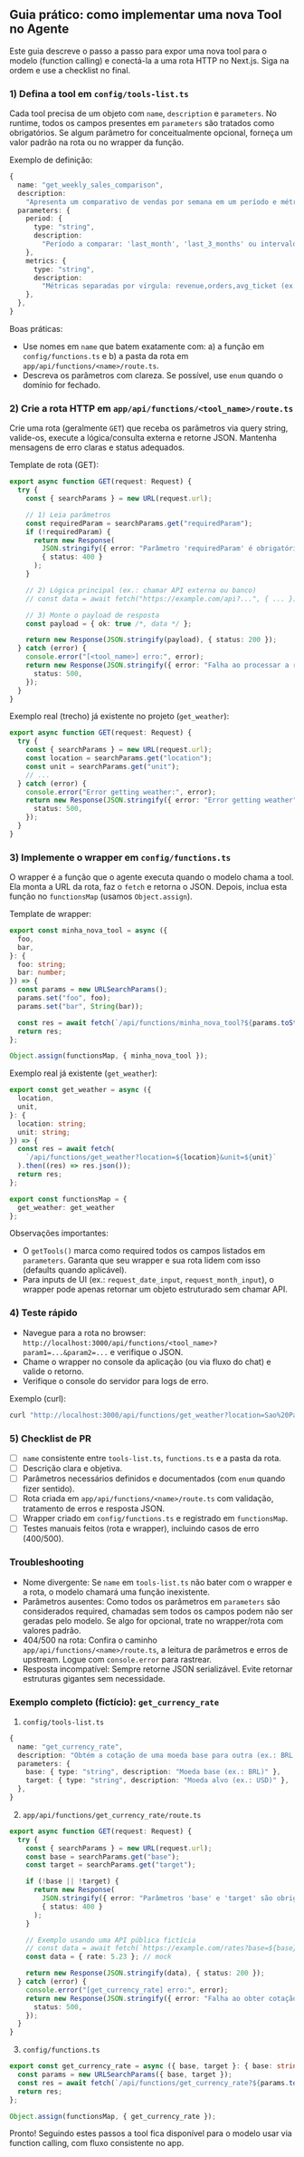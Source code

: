 ## Guia prático: como implementar uma nova Tool no Agente

Este guia descreve o passo a passo para expor uma nova tool para o modelo (function calling) e conectá-la a uma rota HTTP no Next.js. Siga na ordem e use a checklist no final.

### 1) Defina a tool em `config/tools-list.ts`

Cada tool precisa de um objeto com `name`, `description` e `parameters`. No runtime, todos os campos presentes em `parameters` são tratados como obrigatórios. Se algum parâmetro for conceitualmente opcional, forneça um valor padrão na rota ou no wrapper da função.

Exemplo de definição:

```typescript
{
  name: "get_weekly_sales_comparison",
  description:
    "Apresenta um comparativo de vendas por semana em um período e métricas selecionadas",
  parameters: {
    period: {
      type: "string",
      description:
        "Período a comparar: 'last_month', 'last_3_months' ou intervalo 'YYYY-MM-DD:YYYY-MM-DD'",
    },
    metrics: {
      type: "string",
      description:
        "Métricas separadas por vírgula: revenue,orders,avg_ticket (ex.: 'revenue,orders')",
    },
  },
}
```

Boas práticas:
- Use nomes em `name` que batem exatamente com: a) a função em `config/functions.ts` e b) a pasta da rota em `app/api/functions/<name>/route.ts`.
- Descreva os parâmetros com clareza. Se possível, use `enum` quando o domínio for fechado.

### 2) Crie a rota HTTP em `app/api/functions/<tool_name>/route.ts`

Crie uma rota (geralmente `GET`) que receba os parâmetros via query string, valide-os, execute a lógica/consulta externa e retorne JSON. Mantenha mensagens de erro claras e status adequados.

Template de rota (GET):

```typescript
export async function GET(request: Request) {
  try {
    const { searchParams } = new URL(request.url);

    // 1) Leia parâmetros
    const requiredParam = searchParams.get("requiredParam");
    if (!requiredParam) {
      return new Response(
        JSON.stringify({ error: "Parâmetro 'requiredParam' é obrigatório" }),
        { status: 400 }
      );
    }

    // 2) Lógica principal (ex.: chamar API externa ou banco)
    // const data = await fetch("https://example.com/api?...", { ... }).then(r => r.json());

    // 3) Monte o payload de resposta
    const payload = { ok: true /*, data */ };

    return new Response(JSON.stringify(payload), { status: 200 });
  } catch (error) {
    console.error("[<tool_name>] erro:", error);
    return new Response(JSON.stringify({ error: "Falha ao processar a requisição" }), {
      status: 500,
    });
  }
}
```

Exemplo real (trecho) já existente no projeto (`get_weather`):

```12:60:app/api/functions/get_weather/route.ts
export async function GET(request: Request) {
  try {
    const { searchParams } = new URL(request.url);
    const location = searchParams.get("location");
    const unit = searchParams.get("unit");
    // ...
  } catch (error) {
    console.error("Error getting weather:", error);
    return new Response(JSON.stringify({ error: "Error getting weather" }), {
      status: 500,
    });
  }
}
```

### 3) Implemente o wrapper em `config/functions.ts`

O wrapper é a função que o agente executa quando o modelo chama a tool. Ela monta a URL da rota, faz o `fetch` e retorna o JSON. Depois, inclua esta função no `functionsMap` (usamos `Object.assign`).

Template de wrapper:

```typescript
export const minha_nova_tool = async ({
  foo,
  bar,
}: {
  foo: string;
  bar: number;
}) => {
  const params = new URLSearchParams();
  params.set("foo", foo);
  params.set("bar", String(bar));

  const res = await fetch(`/api/functions/minha_nova_tool?${params.toString()}`).then((r) => r.json());
  return res;
};

Object.assign(functionsMap, { minha_nova_tool });
```

Exemplo real já existente (`get_weather`):

```1:26:config/functions.ts
export const get_weather = async ({
  location,
  unit,
}: {
  location: string;
  unit: string;
}) => {
  const res = await fetch(
    `/api/functions/get_weather?location=${location}&unit=${unit}`
  ).then((res) => res.json());
  return res;
};

export const functionsMap = {
  get_weather: get_weather
};
```

Observações importantes:
- O `getTools()` marca como required todos os campos listados em `parameters`. Garanta que seu wrapper e sua rota lidem com isso (defaults quando aplicável).
- Para inputs de UI (ex.: `request_date_input`, `request_month_input`), o wrapper pode apenas retornar um objeto estruturado sem chamar API.

### 4) Teste rápido

- Navegue para a rota no browser: `http://localhost:3000/api/functions/<tool_name>?param1=...&param2=...` e verifique o JSON.
- Chame o wrapper no console da aplicação (ou via fluxo do chat) e valide o retorno.
- Verifique o console do servidor para logs de erro.

Exemplo (curl):

```bash
curl "http://localhost:3000/api/functions/get_weather?location=Sao%20Paulo&unit=celsius"
```

### 5) Checklist de PR

- [ ] `name` consistente entre `tools-list.ts`, `functions.ts` e a pasta da rota.
- [ ] Descrição clara e objetiva.
- [ ] Parâmetros necessários definidos e documentados (com `enum` quando fizer sentido).
- [ ] Rota criada em `app/api/functions/<name>/route.ts` com validação, tratamento de erros e resposta JSON.
- [ ] Wrapper criado em `config/functions.ts` e registrado em `functionsMap`.
- [ ] Testes manuais feitos (rota e wrapper), incluindo casos de erro (400/500).

### Troubleshooting

- Nome divergente: Se `name` em `tools-list.ts` não bater com o wrapper e a rota, o modelo chamará uma função inexistente.
- Parâmetros ausentes: Como todos os parâmetros em `parameters` são considerados required, chamadas sem todos os campos podem não ser geradas pelo modelo. Se algo for opcional, trate no wrapper/rota com valores padrão.
- 404/500 na rota: Confira o caminho `app/api/functions/<name>/route.ts`, a leitura de parâmetros e erros de upstream. Logue com `console.error` para rastrear.
- Resposta incompatível: Sempre retorne JSON serializável. Evite retornar estruturas gigantes sem necessidade.

### Exemplo completo (fictício): `get_currency_rate`

1) `config/tools-list.ts`

```typescript
{
  name: "get_currency_rate",
  description: "Obtém a cotação de uma moeda base para outra (ex.: BRL -> USD)",
  parameters: {
    base: { type: "string", description: "Moeda base (ex.: BRL)" },
    target: { type: "string", description: "Moeda alvo (ex.: USD)" },
  },
}
```

2) `app/api/functions/get_currency_rate/route.ts`

```typescript
export async function GET(request: Request) {
  try {
    const { searchParams } = new URL(request.url);
    const base = searchParams.get("base");
    const target = searchParams.get("target");

    if (!base || !target) {
      return new Response(
        JSON.stringify({ error: "Parâmetros 'base' e 'target' são obrigatórios" }),
        { status: 400 }
      );
    }

    // Exemplo usando uma API pública fictícia
    // const data = await fetch(`https://example.com/rates?base=${base}&target=${target}`).then(r => r.json());
    const data = { rate: 5.23 }; // mock

    return new Response(JSON.stringify(data), { status: 200 });
  } catch (error) {
    console.error("[get_currency_rate] erro:", error);
    return new Response(JSON.stringify({ error: "Falha ao obter cotação" }), {
      status: 500,
    });
  }
}
```

3) `config/functions.ts`

```typescript
export const get_currency_rate = async ({ base, target }: { base: string; target: string }) => {
  const params = new URLSearchParams({ base, target });
  const res = await fetch(`/api/functions/get_currency_rate?${params.toString()}`).then((r) => r.json());
  return res;
};

Object.assign(functionsMap, { get_currency_rate });
```

Pronto! Seguindo estes passos a tool fica disponível para o modelo usar via function calling, com fluxo consistente no app.